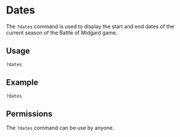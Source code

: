 # Dates

The `?dates` command is used to display the start and end dates of the current season of the Battle of Midgard game.

## Usage

`?dates`

## Example

`?dates`

## Permissions

The `?dates` command can be use by anyone.
